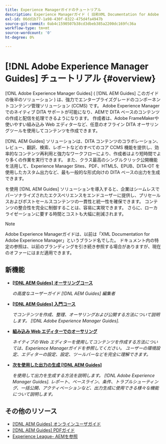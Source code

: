```yaml
---
title: Experience Managerガイドのチュートリアル
description: Experience Managerガイド ( 旧称XML Documentation for Adobe Experience Manager) 用のチュートリアルのコレクションです。
exl-id: 06dd1b77-1a98-430f-8322-475d4fa4947b
source-git-commit: 0ab4c1590507b38cd3dbeb385a2200dc169fc36a
workflow-type: tm+mt
source-wordcount: '0'
ht-degree: 0%

---
```


# [!DNL Adobe Experience Manager Guides] チュートリアル {#overview}

[!DNL Adobe Experience Manager Guides] ( [!DNL AEM Guides] このガイドの後半のソリューション ) は、強力でエンタープライズグレードのコンポーネントコンテンツ管理ソリューション (CCMS) です。 Adobe Experience Managerでのネイティブ DITA サポートが可能になり、AEMで DITA ベースのコンテンツの作成と配信を処理できるようになります。 作成者は、Adobe FrameMakerや使いやすい組み込み Web エディターなど、任意のオフライン DITA オーサリングツールを使用してコンテンツを作成できます。

[!DNL AEM Guides] ソリューションは、DITA コンテンツのコラボレーション、レビュー、翻訳、検索、レポートなどのすべてのコア CCMS 機能を提供し、効率的なコンテンツ再利用と強力なワークフローにより、作成者はより短時間でより多くの作業を実行できます。 また、クラス最高のシングルクリック公開機能を活用して、Experience Manager Sites、PDF、HTML5、EPUB、DITA-OT を使用したカスタム出力など、最も一般的な形式向けの DITA ベースの出力を生成できます。

を使用 [!DNL AEM Guides] ソリューションを導入すると、企業はシームレスでパーソナライズされたエクスペリエンスをエンドユーザーに提供し、プリセールスおよびポストセールスコンテンツの一貫性と統一性を確保できます。 コンテンツの整合性を完全に制御することは、容易に実現できます。 さらに、ローカライゼーションに要する時間とコストも大幅に削減されます。

>[!NOTE]
> 
> Adobe Experience Managerガイドは、以前は「XML Documentation for Adobe Experience Manager」というブランド名でした。 ドキュメント内の特定の参照は、以前のブランディングを引き続き参照する場合がありますが、現在のオファーにはまだ適用できます。

## 新機能

* **[[!DNL AEM Guides] オーサリングコース](course-3/overview.md)**

   *の高度なユーザーガイド [!DNL AEM Guides] 編集者*

* **[[!DNL AEM Guides] 入門コース](course-1/overview.md)**

   *でコンテンツを作成、整理、オーサリングおよび公開する方法について説明します。 [!DNL Adobe Experience Manager Guides].*

* **[組み込み Web エディターでのオーサリング](course-3/overview.md)**

   *ネイティブの Web エディターを使用してコンテンツを作成する方法については、Experience Managerガイドを参照してください。 ユーザーの環境設定、エディターの設定、設定、ツールバーなどを完全に理解できます。*

* **[次を使用した出力の生成 [!DNL AEM Guides]](course-2/overview.md)**

   *を使用して出力を生成する方法を説明します。 [!DNL Adobe Experience Manager Guides]. レポート、ベースライン、条件、トラブルシューティング、一括公開、アクティベーションなど、出力生成に使用できる様々な機能について説明します。*


## その他のリソース

* [[!DNL AEM Guides] オンラインユーザガイド](https://help.adobe.com/en_US/xml-documentation-for-adobe-experience-manager/index.html)
* [[!DNL AEM Guides] PDFガイド](https://helpx.adobe.com/support/xml-documentation-for-experience-manager.html)
* [Experience League- AEMを参照](https://experienceleague.adobe.com/?lang=ja#recommended/solutions/experience-manager)
